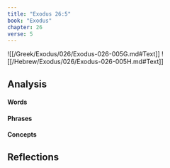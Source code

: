 ```yaml
---
title: "Exodus 26:5"
book: "Exodus"
chapter: 26
verse: 5
---
```

![[/Greek/Exodus/026/Exodus-026-005G.md#Text]]
![[/Hebrew/Exodus/026/Exodus-026-005H.md#Text]]

## Analysis

#### Words

#### Phrases

#### Concepts

## Reflections
